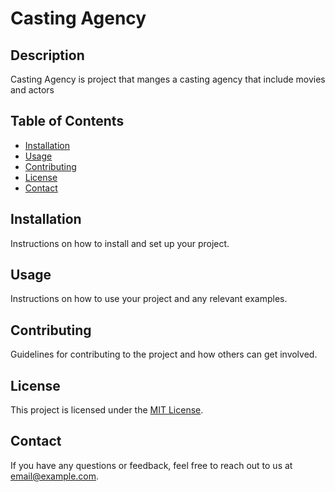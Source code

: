 # Casting Agency

## Description

Casting Agency is project that manges a casting agency that include movies and actors 

## Table of Contents

- [Installation](#installation)
- [Usage](#usage)
- [Contributing](#contributing)
- [License](#license)
- [Contact](#contact)

## Installation

Instructions on how to install and set up your project.

## Usage

Instructions on how to use your project and any relevant examples.

## Contributing

Guidelines for contributing to the project and how others can get involved.

## License

This project is licensed under the [MIT License](https://opensource.org/licenses/MIT).

## Contact

If you have any questions or feedback, feel free to reach out to us at [email@example.com](mailto:email@example.com).
